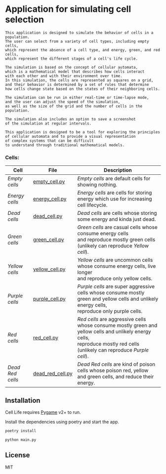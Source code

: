 
# Application for simulating cell selection
```text
This application is designed to simulate the behavior of cells in a population. 
The user can select from a variety of cell types, including empty cells, 
which represent the absence of a cell type, and energy, green, and red cells, 
which represent the different stages of a cell's life cycle.

The simulation is based on the concept of cellular automata, 
which is a mathematical model that describes how cells interact 
with each other and with their environment over time. 
In this simulation, the cells are represented as squares on a grid, 
and their behavior is determined by a set of rules that determine 
how cells change state based on the states of their neighboring cells.

The simulation can be run in either real-time or time-lapse mode, 
and the user can adjust the speed of the simulation, 
as well as the size of the grid and the number of cells in the population. 

The simulation also includes an option to save a screenshot 
of the simulation at regular intervals.

This application is designed to be a tool for exploring the principles 
of cellular automata and to provide a visual representation 
of complex systems that can be difficult 
to understand through traditional mathematical models.
```

### Cells:

| Cell             | File                                       | Description                                                                                                                                                                |
|------------------|--------------------------------------------|----------------------------------------------------------------------------------------------------------------------------------------------------------------------------|
| _Empty cells_    | [empty_cell.py](cells/empty_cell.py)       | _Empty cells_ are default cells for showing nothing.                                                                                                                       |
| _Energy cells_   | [energy_cell.py](cells/energy_cell.py)     | _Energy cells_ are cells for storing energy which use for increasing cell lifecycle.                                                                                       |
| _Dead cells_     | [dead_cell.py](cells/dead_cell.py)         | _Dead cells_ are cells whose storing some energy and kinda just dead.                                                                                                      |
| _Green cells_    | [green_cell.py](cells/green_cell.py)       | _Green cells_ are casual cells whose consume energy cells <br/>and reproduce mostly green cells (unlikely can reproduce _Yellow cell_).                                    |
| _Yellow cells_   | [yellow_cell.py](cells/yellow_cell.py)     | _Yellow cells_ are uncommon cells whose consume energy cells, live longer <br/>and reproduce only yellow cells.                                                            |
| _Purple cells_   | [purple_cell.py](cells/purple_cell.py)     | _Purple cells_ are super aggressive cells whose consume mostly green and yellow cells and unlikely energy cells, <br/>reproduce only purple cells.                              |
| _Red cells_      | [red_cell.py](cells/red_cell.py)           | _Red cells_ are aggressive cells whose consume mostly green and yellow cells and unlikely energy cells, <br/>reproduce mostly red cells (unlikely can reproduce _Purple cell_). |
| _Dead Red cells_ | [dead_red_cell.py](cells/dead_red_cell.py) | _Dead Red cells_ are kind of poison cells whose poison red, yellow and green cells, and reduce their energy.                                                               |

## Installation

Cell Life requires [Pygame](https://www.pygame.org) v2+ to run.

Install the dependencies using poetry and start the app.

```sh
poetry install 
```
```sh
python main.py
```


## License

MIT